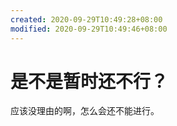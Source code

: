 ```yaml
---
created: 2020-09-29T10:49:28+08:00
modified: 2020-09-29T10:49:46+08:00
---
```


# 是不是暂时还不行？

应该没理由的啊，怎么会还不能进行。
